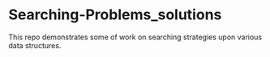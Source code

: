 # Searching-Problems_solutions
This repo demonstrates some of work on searching strategies upon various data structures.
